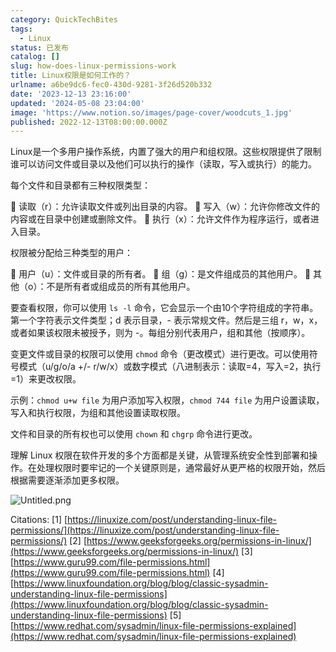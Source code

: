 ```yaml
---
category: QuickTechBites
tags:
  - Linux
status: 已发布
catalog: []
slug: how-does-linux-permissions-work
title: Linux权限是如何工作的？
urlname: a6be9dc6-fec0-430d-9281-3f26d520b332
date: '2023-12-13 23:16:00'
updated: '2024-05-08 23:04:00'
image: 'https://www.notion.so/images/page-cover/woodcuts_1.jpg'
published: 2022-12-13T08:00:00.000Z
---
```


Linux是一个多用户操作系统，内置了强大的用户和组权限。这些权限提供了限制谁可以访问文件或目录以及他们可以执行的操作（读取，写入或执行）的能力。


每个文件和目录都有三种权限类型：


🔸 读取（r）：允许读取文件或列出目录的内容。
🔸 写入（w）：允许你修改文件的内容或在目录中创建或删除文件。
🔸 执行（x）：允许文件作为程序运行，或者进入目录。


权限被分配给三种类型的用户：


🔸 用户（u）：文件或目录的所有者。
🔸 组（g）：是文件组成员的其他用户。
🔸 其他（o）：不是所有者或组成员的所有其他用户。


要查看权限，你可以使用 `ls -l` 命令，它会显示一个由10个字符组成的字符串。第一个字符表示文件类型；d 表示目录，- 表示常规文件。然后是三组 r，w，x，或者如果该权限未被授予，则为 -。每组分别代表用户，组和其他（按顺序）。


变更文件或目录的权限可以使用 `chmod` 命令（更改模式）进行更改。可以使用符号模式（u/g/o/a +/- r/w/x）或数字模式（八进制表示：读取=4，写入=2，执行=1）来更改权限。


示例：`chmod u+w file` 为用户添加写入权限，`chmod 744 file` 为用户设置读取，写入和执行权限，为组和其他设置读取权限。


文件和目录的所有权也可以使用 `chown` 和 `chgrp` 命令进行更改。


理解 Linux 权限在软件开发的多个方面都是关键，从管理系统安全性到部署和操作。在处理权限时要牢记的一个关键原则是，通常最好从更严格的权限开始，然后根据需要逐渐添加更多权限。


![Untitled.png](https://prod-files-secure.s3.us-west-2.amazonaws.com/5d24fe63-e567-4804-86f9-9fdc62e13082/332b89ee-9c33-4950-8a69-32c3d1ff2c69/Untitled.png?X-Amz-Algorithm=AWS4-HMAC-SHA256&X-Amz-Content-Sha256=UNSIGNED-PAYLOAD&X-Amz-Credential=ASIAZI2LB466S2UPO5KX%2F20250208%2Fus-west-2%2Fs3%2Faws4_request&X-Amz-Date=20250208T053442Z&X-Amz-Expires=3600&X-Amz-Security-Token=IQoJb3JpZ2luX2VjEG4aCXVzLXdlc3QtMiJGMEQCIBAf2zKj20Aykpmx0I2zv3paG%2BdyQgj7xEkH9fPfXGqnAiA1UZsjN40j2T1BYoQVkTNy3LVNaC7p3RRCunaBr4lyoiqIBAiH%2F%2F%2F%2F%2F%2F%2F%2F%2F%2F8BEAAaDDYzNzQyMzE4MzgwNSIMmDF4by1Lo9vPYnZQKtwDh%2BaVkE9rN21hWRVgOqewvBgcqwjO69PH3HODw2d421MSZXddyZDt%2FXuI6Dsn4zXEZQcwUYMwS4GYLRLW5ZNMd1PjmGNhvZhB%2BR8AzNHQMRv67cgR%2BOIKnM33ujEGUXLyjuEVCUm7y46SJkTpDL94xg4pNONWAQmnHSlC6d8ncqCC9ldatnwrr9sG57QGDQ4BfR9QhhYqmyduOxVnnI3kqbvsdFSxtHuU0HdWxVKpWqUY42YoJQOExZqwFVeS05m2xRw6SxsRq9B96md2HUZAac1DD%2Bo%2B6kbtlKxm1nG%2BI2SrnHpLKlWA1kei1kqcnURlr2u9KheAmG9EGvV7P4%2BQ6OEbmFWfnD8rNb%2FBpTJLBYuvZOL4Q0mND2EI4rm39DPSkW%2B3nbKqYZBlr8%2Barub3VL2zFPsMjTy%2Bi652G2axWHgCgE%2BtgGXenQRAwPjcYye0bxM7hzvpbZfqBs2Nsf8olsKhW0cd9YeRGeSXgWABExujDh0h%2BvXOMLYPW3vOUtBOu04JjXnfnoldFEr2xvM0CHTsyfEBCrzA24KKZ%2Fjl0pQMNIICia5SK8Hxo0faYTrEfiYVxw28R3Oc8s%2BjZ7qkPaqrXAJM72B5nBmjlGFCRZZFRnF3X0C%2BR3%2FJWP8wldSbvQY6pgFZmqnc22BgftDa%2B%2F%2BR4FDWQfQSDWy595gzIYDLYF1SGaSt6gSkvK6UuI8rQcvDbP2Y6HmTTCu2CwkzGdkTQg0vqQa2PT4KJLp1mwN9iln1IEUXxhtkaweaPN%2Bw8Yle7%2BZimeiI%2FyFX%2BuAq%2BrzqkPo8kCVSbigWLgwO7OTaePaWrQ8QZkOv7mqX%2BEJ2zpZcm9%2Bn4AWZLwwFkCoFZc8RAPGQyojbPTW6&X-Amz-Signature=a404a3bc171fffdbe8e801b7152e0e2165ec2b451be91f3acb2fef9f650ad1bf&X-Amz-SignedHeaders=host&x-id=GetObject)


Citations:
[1] [https://linuxize.com/post/understanding-linux-file-permissions/](https://linuxize.com/post/understanding-linux-file-permissions/)
[2] [https://www.geeksforgeeks.org/permissions-in-linux/](https://www.geeksforgeeks.org/permissions-in-linux/)
[3] [https://www.guru99.com/file-permissions.html](https://www.guru99.com/file-permissions.html)
[4] [https://www.linuxfoundation.org/blog/blog/classic-sysadmin-understanding-linux-file-permissions](https://www.linuxfoundation.org/blog/blog/classic-sysadmin-understanding-linux-file-permissions)
[5] [https://www.redhat.com/sysadmin/linux-file-permissions-explained](https://www.redhat.com/sysadmin/linux-file-permissions-explained)

